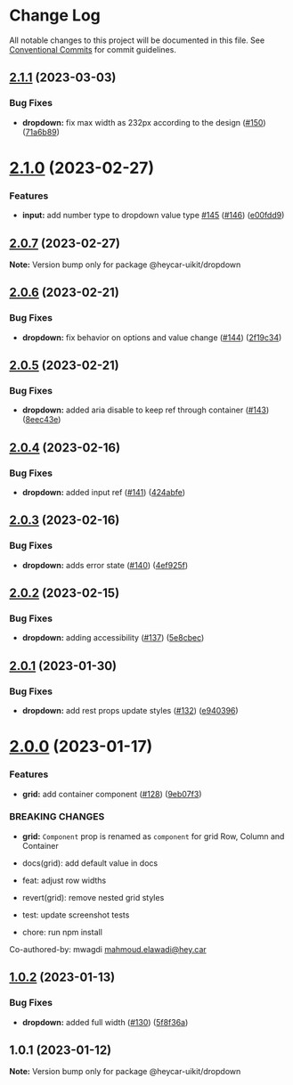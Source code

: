 # Change Log

All notable changes to this project will be documented in this file.
See [Conventional Commits](https://conventionalcommits.org) for commit guidelines.

## [2.1.1](https://github.com/hey-car/heycar-uikit/compare/@heycar-uikit/dropdown@2.1.0...@heycar-uikit/dropdown@2.1.1) (2023-03-03)


### Bug Fixes

* **dropdown:** fix max width as 232px according to the design ([#150](https://github.com/hey-car/heycar-uikit/issues/150)) ([71a6b89](https://github.com/hey-car/heycar-uikit/commit/71a6b89f295e7a9ad44e594ae49748f38d0d544f))





# [2.1.0](https://github.com/hey-car/heycar-uikit/compare/@heycar-uikit/dropdown@2.0.7...@heycar-uikit/dropdown@2.1.0) (2023-02-27)


### Features

* **input:** add number type to dropdown value type [#145](https://github.com/hey-car/heycar-uikit/issues/145) ([#146](https://github.com/hey-car/heycar-uikit/issues/146)) ([e00fdd9](https://github.com/hey-car/heycar-uikit/commit/e00fdd953e5de4292a5d76e440ecb9e58c350e3a))





## [2.0.7](https://github.com/hey-car/heycar-uikit/compare/@heycar-uikit/dropdown@2.0.6...@heycar-uikit/dropdown@2.0.7) (2023-02-27)

**Note:** Version bump only for package @heycar-uikit/dropdown





## [2.0.6](https://github.com/hey-car/heycar-uikit/compare/@heycar-uikit/dropdown@2.0.5...@heycar-uikit/dropdown@2.0.6) (2023-02-21)


### Bug Fixes

* **dropdown:** fix behavior on options and value change ([#144](https://github.com/hey-car/heycar-uikit/issues/144)) ([2f19c34](https://github.com/hey-car/heycar-uikit/commit/2f19c34fb6cde194a59e0a51f1eea0a1504be784))





## [2.0.5](https://github.com/hey-car/heycar-uikit/compare/@heycar-uikit/dropdown@2.0.4...@heycar-uikit/dropdown@2.0.5) (2023-02-21)


### Bug Fixes

* **dropdown:** added aria disable to keep ref through container ([#143](https://github.com/hey-car/heycar-uikit/issues/143)) ([8eec43e](https://github.com/hey-car/heycar-uikit/commit/8eec43e272671b60290e40d43da8ecc9f2156e3d))





## [2.0.4](https://github.com/hey-car/heycar-uikit/compare/@heycar-uikit/dropdown@2.0.3...@heycar-uikit/dropdown@2.0.4) (2023-02-16)


### Bug Fixes

* **dropdown:** added input ref ([#141](https://github.com/hey-car/heycar-uikit/issues/141)) ([424abfe](https://github.com/hey-car/heycar-uikit/commit/424abfe9aa295e682bb3a123329c6d93eefd8366))





## [2.0.3](https://github.com/hey-car/heycar-uikit/compare/@heycar-uikit/dropdown@2.0.2...@heycar-uikit/dropdown@2.0.3) (2023-02-16)


### Bug Fixes

* **dropdown:** adds error state ([#140](https://github.com/hey-car/heycar-uikit/issues/140)) ([4ef925f](https://github.com/hey-car/heycar-uikit/commit/4ef925f3cc4db119a3dc3b0da7c7566d5ba4bcac))





## [2.0.2](https://github.com/hey-car/heycar-uikit/compare/@heycar-uikit/dropdown@2.0.1...@heycar-uikit/dropdown@2.0.2) (2023-02-15)


### Bug Fixes

* **dropdown:** adding accessibility ([#137](https://github.com/hey-car/heycar-uikit/issues/137)) ([5e8cbec](https://github.com/hey-car/heycar-uikit/commit/5e8cbec6755771216244e36675f8ff7c79bcbfb5))





## [2.0.1](https://github.com/hey-car/heycar-uikit/compare/@heycar-uikit/dropdown@2.0.0...@heycar-uikit/dropdown@2.0.1) (2023-01-30)


### Bug Fixes

* **dropdown:** add rest props update styles ([#132](https://github.com/hey-car/heycar-uikit/issues/132)) ([e940396](https://github.com/hey-car/heycar-uikit/commit/e94039645dee00dd18711fe4256636dea49969d9))





# [2.0.0](https://github.com/hey-car/heycar-uikit/compare/@heycar-uikit/dropdown@1.0.2...@heycar-uikit/dropdown@2.0.0) (2023-01-17)


### Features

* **grid:** add container component ([#128](https://github.com/hey-car/heycar-uikit/issues/128)) ([9eb07f3](https://github.com/hey-car/heycar-uikit/commit/9eb07f398b991bb8b98cc7b7c073496febfdc78b))


### BREAKING CHANGES

* **grid:** `Component` prop is renamed as `component` for grid Row, Column and Container

* docs(grid): add default value in docs

* feat: adjust row widths

* revert(grid): remove nested grid styles

* test: update screenshot tests

* chore: run npm install

Co-authored-by: mwagdi <mahmoud.elawadi@hey.car>





## [1.0.2](https://github.com/hey-car/heycar-uikit/compare/@heycar-uikit/dropdown@1.0.1...@heycar-uikit/dropdown@1.0.2) (2023-01-13)


### Bug Fixes

* **dropdown:** added full width ([#130](https://github.com/hey-car/heycar-uikit/issues/130)) ([5f8f36a](https://github.com/hey-car/heycar-uikit/commit/5f8f36a6b7d80890c6ed59a2590571023b5e0b5a))





## 1.0.1 (2023-01-12)

**Note:** Version bump only for package @heycar-uikit/dropdown
